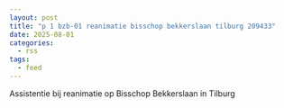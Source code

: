```yaml
---
layout: post
title: "p 1 bzb-01 reanimatie bisschop bekkerslaan tilburg 209433"
date: 2025-08-01
categories: 
  - rss
tags: 
  - feed
---
```


Assistentie bij reanimatie op Bisschop Bekkerslaan in Tilburg
